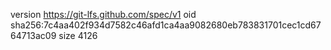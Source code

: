version https://git-lfs.github.com/spec/v1
oid sha256:7c4aa402f934d7582c46afd1ca4aa9082680eb783831701cec1cd6764713ac09
size 4126
